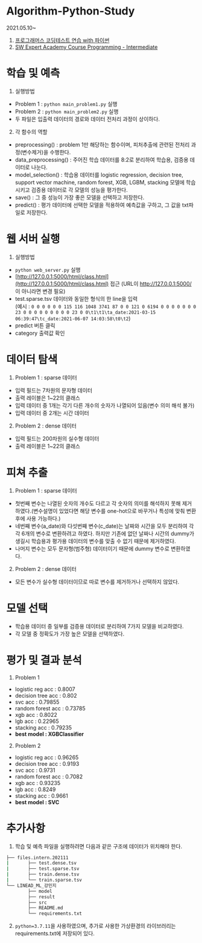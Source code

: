 # Algorithm-Python-Study

2021.05.10~

1. [프로그래머스 코딩테스트 연습 with 파이썬](https://programmers.co.kr/learn/challenges)  
2. [SW Expert Academy Course Programming - Intermediate](https://swexpertacademy.com/main/learn/course/subjectList.do?courseId=AVuPDN86AAXw5UW6)

# 학습 및 예측
1. 실행방법
- Problem 1 : `python main_problem1.py` 실행
- Problem 2 : `python main_problem2.py` 실행
- 두 파일은 입출력 데이터의 경로와 데이터 전처리 과정이 상이하다.

2. 각 함수의 역할
- preprocessing() : problem 1만 해당하는 함수이며, 피처추출에 관련된 전처리 과정(변수제거)을 수행한다.
- data_preprocessing() : 주어진 학습 데이터를 8:2로 분리하여 학습용, 검증용 데이터로 나눈다.
- model_selection() : 학습용 데이터를 logistic regression, decision tree, support vector machine, random forest, XGB, LGBM, stacking 모델에 학습시키고 검증용 데이터로 각 모델의 성능을 평가한다.
- save() : 그 중 성능이 가장 좋은 모델을 선택하고 저장한다.
- predict() : 평가 데이터에 선택한 모델을 적용하여 예측값을 구하고, 그 값을 txt파일로 저장한다.



# 웹 서버 실행
1. 실행방법
- `python web_server.py` 실행
- [http://127.0.0.1:5000/html/class.html](http://127.0.0.1:5000/html/class.html) 접근
(URL이 http://127.0.0.1:5000/ 이 아니라면 변경 필요)
- test.sparse.tsv 데이터와 동일한 형식의 한 line을 입력  
(예시 : `0 0 0 0 0 0 115 116 1048 3741 87 0 0 121 0 6194 0 0 0 0 0 0 0 23 0 0 0 0 0 0 0 0 0 23 0 0\t1\t1\ta_date:2021-03-15 06:39:47\tc_date:2021-06-07 14:03:58\t0\t2`)
- predict 버튼 클릭
- category 출력값 확인



# 데이터 탐색
1. Problem 1 : sparse 데이터
- 입력 필드는 7차원의 문자형 데이터
- 출력 레이블은 1~22의 클래스
- 입력 데이터 중 1개는 각기 다른 개수의 숫자가 나열되어 있음(변수 의미 해석 불가)
- 입력 데이터 중 2개는 시간 데이터

2. Problem 2 : dense 데이터
- 입력 필드는 200차원의 실수형 데이터
- 출력 레이블은 1~22의 클래스



# 피쳐 추출
1. Problem 1 : sparse 데이터
- 첫번째 변수는 나열된 숫자의 개수도 다르고 각 숫자의 의미를 해석하지 못해 제거하였다.(변수설명이 있었다면 해당 변수를 one-hot으로 바꾸거나 특성에 맞춰 변환 후에 사용 가능하다.)
- 네번째 변수(a_date)와 다섯번째 변수(c_date)는 날짜와 시간을 모두 분리하여 각각 6개의 변수로 변환하려고 하였다. 하지만 기존에 없던 날짜나 시간의 dummy가 생길시 학습용과 평가용 데이터의 변수를 맞출 수 없기 때문에 제거하였다.
- 나머지 변수는 모두 문자형(범주형) 데이터이기 때문에 dummy 변수로 변환하였다.

2. Problem 2 : dense 데이터
- 모든 변수가 실수형 데이터이므로 따로 변수를 제거하거나 선택하지 않았다.


# 모델 선택
- 학습용 데이터 중 일부를 검증용 데이터로 분리하여 7가지 모델을 비교하였다.
- 각 모델 중 정확도가 가장 높은 모델을 선택하였다.


# 평가 및 결과 분석
1. Problem 1
- logistic reg acc :  0.8007
- decision tree acc :  0.802
- svc acc :  0.79855
- random forest acc :  0.73785
- xgb acc :  0.8022
- lgb acc :  0.22965
- stacking acc :  0.79235
- **best model :  XGBClassifier**

2. Problem 2
- logistic reg acc :  0.96265
- decision tree acc :  0.9193
- svc acc :  0.9731
- random forest acc :  0.7082
- xgb acc :  0.93235
- lgb acc :  0.8249
- stacking acc :  0.9661
- **best model :  SVC**



# 추가사항
1. 학습 및 예측 파일을 실행하려면 다음과 같은 구조에 데이터가 위치해야 한다.  
```sh
├── files.intern.202111  
|       ├── test.dense.tsv  
|       ├── test.sparse.tsv  
|       ├── train.dense.tsv  
|       └── train.sparse.tsv  
└── LINEAD_ML_강민지  
        ├── model  
        ├── result  
        ├── src  
        ├── README.md  
        └── requirements.txt  
```
2. `python=3.7.11`을 사용하였으며, 추가로 사용한 가상환경의 라이브러리는 requirements.txt에 저장되어 있다.
